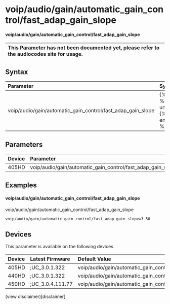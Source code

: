 ﻿---
description: voip/audio/gain/automatic_gain_control/fast_adap_gain_slope
search:
    keywords: ['voip','audio','gain','automatic_gain_control','fast_adap_gain_slope']
---

# voip/audio/gain/automatic_gain_control/fast_adap_gain_slope

#### voip/audio/gain/automatic_gain_control/fast_adap_gain_slope


| This Parameter has not been documented yet, please refer to the audiocodes site for usage.  |
| :--- |

## Syntax
| Parameter | Syntax |
| :--- | :--- |
|voip/audio/gain/automatic_gain_control/fast_adap_gain_slope | {% raw %} undefined {% endraw %} |

## Parameters
|Device|Parameter|value|Description|
|:---|:---|:---|:---|
| 405HD | voip/audio/gain/automatic_gain_control/fast_adap_gain_slope |  |  |

## Examples
#### voip/audio/gain/automatic_gain_control/fast_adap_gain_slope

voip/audio/gain/automatic_gain_control/fast_adap_gain_slope

```
voip/audio/gain/automatic_gain_control/fast_adap_gain_slope=3_50
```

## Devices
This parameter is available on the following devices

| Device | Latest Firmware | Default Value |
|:---|:---|:---|
| 405HD | ;UC_3.0.1.322 | voip/audio/gain/automatic_gain_control/fast_adap_gain_slope=3_50 
| 440HD | ;UC_3.0.1.322 | voip/audio/gain/automatic_gain_control/fast_adap_gain_slope=3_50 
| 450HD | ;UC_3.0.4.111.77 | voip/audio/gain/automatic_gain_control/fast_adap_gain_slope=3_50 

(view disclaimer)[disclaimer]
